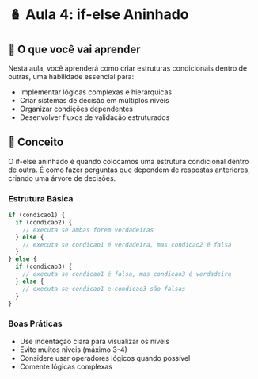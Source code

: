 # 🪆 Aula 4: if-else Aninhado

## 📖 O que você vai aprender

Nesta aula, você aprenderá como criar estruturas condicionais dentro de outras, uma habilidade essencial para:

- Implementar lógicas complexas e hierárquicas
- Criar sistemas de decisão em múltiplos níveis
- Organizar condições dependentes
- Desenvolver fluxos de validação estruturados

## 🧠 Conceito

O if-else aninhado é quando colocamos uma estrutura condicional dentro de outra. É como fazer perguntas que dependem de respostas anteriores, criando uma árvore de decisões.

### Estrutura Básica

```javascript
if (condicao1) {
  if (condicao2) {
    // executa se ambas forem verdadeiras
  } else {
    // executa se condicao1 é verdadeira, mas condicao2 é falsa
  }
} else {
  if (condicao3) {
    // executa se condicao1 é falsa, mas condicao3 é verdadeira
  } else {
    // executa se condicao1 e condicao3 são falsas
  }
}
```

### Boas Práticas

- Use indentação clara para visualizar os níveis
- Evite muitos níveis (máximo 3-4)
- Considere usar operadores lógicos quando possível
- Comente lógicas complexas
